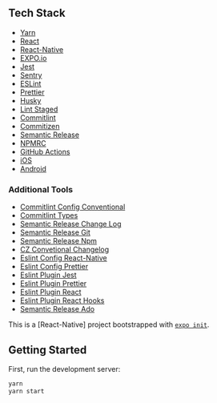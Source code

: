 ## Tech Stack

- [Yarn](https://yarnpkg.com/)
- [React](https://reactjs.org/)
- [React-Native](https://reactnative.dev/)
- [EXPO.io](https://expo.io/)
- [Jest](https://jestjs.io/)
- [Sentry](https://sentry.io/welcome/)
- [ESLint](https://eslint.org/)
- [Prettier](https://prettier.io/)
- [Husky](https://typicode.github.io/husky/#/)
- [Lint Staged](https://github.com/okonet/lint-staged)
- [Commitlint](https://commitlint.js.org/#/)
- [Commitizen](https://commitizen.github.io/cz-cli/)
- [Semantic Release](https://semantic-release.gitbook.io/semantic-release/)
- [NPMRC](https://docs.npmjs.com/cli/v7/configuring-npm/npmrc)
- [GitHub Actions](https://github.com/features/actions)
- [iOS](https://www.apple.com/ios/ios-16/)
- [Android](https://www.android.com/)

### Additional Tools

- [Commitlint Config Conventional](https://www.npmjs.com/package/@commitlint/config-conventional)
- [Commitlint Types](https://www.npmjs.com/package/@commitlint/types)
- [Semantic Release Change Log](https://www.npmjs.com/package/semantic-release-changelog)
- [Semantic Release Git](https://www.npmjs.com/package/semantic-release-git)
- [Semantic Release Npm](https://www.npmjs.com/package/semantic-release-npm)
- [CZ Convetional Changelog](https://www.npmjs.com/package/cz-conventional-changelog)
- [Eslint Config React-Native](https://www.npmjs.com/package/eslint-config-react-native)
- [Eslint Config Prettier](https://www.npmjs.com/package/eslint-config-prettier)
- [Eslint Plugin Jest](https://www.npmjs.com/package/eslint-plugin-jest)
- [Eslint Plugin Prettier](https://www.npmjs.com/package/eslint-plugin-prettier)
- [Eslint Plugin React](https://www.npmjs.com/package/eslint-plugin-react)
- [Eslint Plugin React Hooks](https://www.npmjs.com/package/eslint-plugin-react-hooks)
- [Semantic Release Ado](https://www.npmjs.com/package/semantic-release-ado)

This is a [React-Native] project bootstrapped with
[`expo init`](https://docs.expo.io/get-started/create-a-new-app/).

## Getting Started

First, run the development server:

```bash
yarn
yarn start
```

